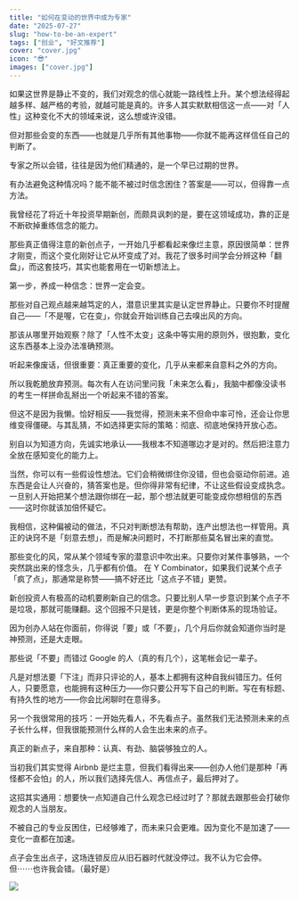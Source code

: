 ```yaml
---
title: "如何在变动的世界中成为专家"
date: "2025-07-27"
slug: "how-to-be-an-expert"
tags: ["创业", "好文推荐"]
cover: "cover.jpg"
icon: "😎"
images: ["cover.jpg"]
---
```

如果这世界是静止不变的，我们对观念的信心就能一路线性上升。某个想法经得起越多样、越严格的考验，就越可能是真的。许多人其实默默相信这一点——对「人性」这种变化不大的领域来说，这么想或许没错。



但对那些会变的东西——也就是几乎所有其他事物——你就不能再这样信任自己的判断了。



专家之所以会错，往往是因为他们精通的，是一个早已过期的世界。



有办法避免这种情况吗？能不能不被过时信念困住？答案是——可以，但得靠一点方法。



我曾经花了将近十年投资早期新创，而颇具讽刺的是，要在这领域成功，靠的正是不断砍掉重练信念的能力。



那些真正值得注意的新创点子，一开始几乎都看起来像烂主意，原因很简单：世界才刚变，而这个变化刚好让它从坏变成了对。我花了很多时间学会分辨这种「翻盘」，而这套技巧，其实也能套用在一切新想法上。



第一步，养成一种信念：世界一定会变。



那些对自己观点越来越笃定的人，潜意识里其实是认定世界静止。只要你不时提醒自己——「不是喔，它在变」，你就会开始训练自己去嗅出风的方向。



那该从哪里开始观察？除了「人性不太变」这条中等实用的原则外，很抱歉，变化这东西基本上没办法准确预测。



听起来像废话，但很重要：真正重要的变化，几乎从来都来自意料之外的方向。



所以我乾脆放弃预测。每次有人在访问里问我「未来怎么看」，我脑中都像没读书的考生一样拼命乱掰出一个听起来不错的答案。



但这不是因为我懒。恰好相反——我觉得，预测未来不但命中率可怜，还会让你思维变得僵硬。与其乱猜，不如选择更实际的策略：彻底、彻底地保持开放心态。



别自以为知道方向，先诚实地承认——我根本不知道哪边才是对的。然后把注意力全放在感知变化的能力上。



当然，你可以有一些假设性想法。它们会稍微绑住你没错，但也会驱动你前进。追东西是会让人兴奋的，猜答案也是。但你得非常有纪律，不让这些假设变成执念。
一旦别人开始把某个想法跟你绑在一起，那个想法就更可能变成你想相信的东西——这时你就该加倍怀疑它。



我相信，这种偏被动的做法，不只对判断想法有帮助，连产出想法也一样管用。真正的诀窍不是「刻意去想」，而是解决问题时，不打断那些莫名冒出来的直觉。



那些变化的风，常从某个领域专家的潜意识中吹出来。只要你对某件事够熟，一个突然跳出来的怪念头，几乎都有价值。
在 Y Combinator，如果我们说某个点子「疯了点」，那通常是称赞——搞不好还比「这点子不错」更赞。



新创投资人有极高的动机要刷新自己的信念。只要比别人早一步意识到某个点子不是垃圾，那就可能赚翻。这个回报不只是钱，更是你整个判断体系的现场验证。



因为创办人站在你面前，你得说「要」或「不要」，几个月后你就会知道你当时是神预测，还是大走眼。



那些说「不要」而错过 Google 的人（真的有几个），这笔帐会记一辈子。



凡是对想法要「下注」而非只评论的人，基本上都拥有这种自我纠错压力。任何人，只要愿意，也能拥有这种压力——你只要公开写下自己的判断。写在有标题、有持久性的地方——你会比闲聊时在意得多。



另一个我很常用的技巧：一开始先看人，不先看点子。虽然我们无法预测未来的点子长什么样，但我很能预测什么样的人会生出未来的点子。



真正的新点子，来自那种：认真、有劲、脑袋够独立的人。



当初我们其实觉得 Airbnb 是烂主意，但我们看得出来——创办人他们是那种「再怪都不会怕」的人，所以我们选择先信人、再信点子，最后押对了。



这招其实通用：想要快一点知道自己什么观念已经过时了？那就去跟那些会打破你观念的人当朋友。



不被自己的专业反困住，已经够难了，而未来只会更难。因为变化不是加速了——变化一直都在加速。



点子会生出点子，这场连锁反应从旧石器时代就没停过。我不认为它会停。
但⋯⋯也许我会错。（最好是）




![](https://prod-files-secure.s3.us-west-2.amazonaws.com/112d0858-5090-4d34-a606-b75eb8d65fd2/46476355-9cf3-4e99-9b7a-3531bc426380/1000202064.png?X-Amz-Algorithm=AWS4-HMAC-SHA256&X-Amz-Content-Sha256=UNSIGNED-PAYLOAD&X-Amz-Credential=ASIAZI2LB466SDQ7VP47%2F20251004%2Fus-west-2%2Fs3%2Faws4_request&X-Amz-Date=20251004T041431Z&X-Amz-Expires=3600&X-Amz-Security-Token=IQoJb3JpZ2luX2VjELv%2F%2F%2F%2F%2F%2F%2F%2F%2F%2FwEaCXVzLXdlc3QtMiJHMEUCIHm7VMnPrSjv7CRmUYEHTztcVwxNaU7NUilwkWXZmEtiAiEAhZy5l3FYhgm0Ubm746MTeOItn9kDjg86QLoqJYj1HYsq%2FwMIVBAAGgw2Mzc0MjMxODM4MDUiDDJVuhbe2kPXySiu%2BircA47JLV4ypU4HqjrfTMvbIEkVEgpq1HF9MgoueOh8k6FxHqnS0hwlD3VI1UIkEQiGo6H7xJ7qxp3vy0oBfsxXET%2FYhlQFtqQcRX0qAydopgCQ71e27U5iKo64uO0MP73N1quej7hs8%2BqzIZJXA8ibQqD2SE%2Bh2F1M2VvesSrM2liWGh92chPFbFKdmwqOiLZDh3ZJeCdrpOstcp5YgFiwj7UaNuSM3ZyheaT00DlDKWghXK4wFU49dRFM4EcWGo6aLyETkzkRyASQ1VBunS1nSIvDT5wkjtDh%2FgmqjepgUHSoz53X11v%2B%2FR8HavQXONG9B%2FMoVUcphQddfn3KlhBdpj93ARscBkTeBVGlNyqLAqa6s75sTU1mhzKKPlwYjHZjl2ec6DRBb1LBIX7XtTWiRVK14PyF7FO88c1G8WKOrE04e8bWr1urbz6UMXkbF9uVa2TQuwPxpGBPsjqe1Xi8RAoQUxbH4IGKWtvdtaqLsEk09hNHEts56kHhsigDyOy02I3wkZ7wYnaAnC6TIdFKDEAnZ4TUI5kbr3qPhrhHeI%2F0HEB%2FYhnFi%2BMZph34mrPlHDfHDETO67wijhsFTGpVs6xnZL70H5ko%2Fq8Ehy2EOWP219ADbZvh3YqpgLYxMP6fgscGOqUB3PMEdGVZArD87ib7k6FzbH84tiLHMVERa0yORaqzmp3WRB0DeSm0Adiua%2B2jBhCASSnu7kTw5N5iKhrDSH%2FUWIJmiuB21ikFslxDJkpEjuzxU7hsxWjdT%2FFQwJ9mnL4TZ5CsCo7F2%2BbJL6lz8TX4t5SNxxqZIqnnAGY40EMkBkHzn%2BeBdpIKXM6gefnoiDmHkmBAx%2F8G96gINkbDJHHzSQslt2bM&X-Amz-Signature=7433198a322f4366eb55a8b5826a1d7be49cdf3f20c2099e0e3935af281c87eb&X-Amz-SignedHeaders=host&x-amz-checksum-mode=ENABLED&x-id=GetObject)

